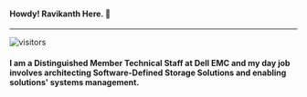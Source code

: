 #### Howdy! Ravikanth Here. :pray:
-----
![visitors](https://visitor-badge.glitch.me/badge?page_id=rchaganti.rchaganti)

#### I am a Distinguished Member Technical Staff at Dell EMC and my day job involves architecting Software-Defined Storage Solutions and enabling solutions' systems management.
